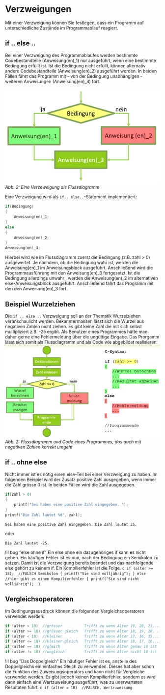 # Verzweigungen
Mit einer Verzweigung können Sie festlegen, dass ein Programm auf unterschiedliche Zustände im Programmablauf reagiert. 

## if .. else ..
Bei einer Verzweigung des Programmablaufes werden bestimmte Codebestandteile (<span class="bg-green">Anweisung(en)_1</span>) nur ausgeführt, 
wenn eine bestimmte <span class="bg-yellow">Bedingung</span> erfüllt ist.
Ist die Bedingung nicht erfüllt, können alternativ andere Codebestandteile (<span class="bg-red">Anweisung(en)_2</span>) ausgeführt werden. 
In beiden Fällen fährt das Programm mit - von der Bedingung unabhängigen - weiteren Anweisungen (Anweisung(en)_3) fort.

![5.1.1](img/kap5/5.1.1.png)  
*Abb. 2: Eine Verzeweigung als Flussdiagramm*

Eine Verzweigung wird als ```if.. else..```-Statement implementiert:
```c
if(Bedingung) 
{
	Anweisung(en)_1;
}
else
{
	Anweisung(en)_2;
}
Anweisung(en)_3;
```

Hierbei wird wie im Flussdiagramm zuerst die <span class="bg-yellow">Bedingung (z.B. zahl > 0)</span> ausgewertet. Je nachdem,
ob die Bedingung wahr ist, werden die <span class="bg-green">Anweisung(en)_1</span> im
Anweisungsblock ausgeführt. Anschließend wird die Programmausführung
mit den Anweisung(en)_3 fortgesetzt. Ist die Bedingung
allerdings unwahr , werden die <span class="bg-red">Anweisung(en)_2</span> im alternativen
else-Anweisungsblock ausgeführt. Anschließend fährt das Programm
mit den den Anweisung(en)_3 fort.

## Beispiel Wurzelziehen
Die ```if .. else ..``` Verzweigung soll an der Thematik Wurzelziehen veranschaulicht werden. 
Bekanntermassen lässt sich die Wurzel aus negativen Zahlen nicht ziehen. Es gibt keine Zahl die mit sich selbst multipliziert z.B. -25 ergibt.
Als Benutzer eines Programmes hätte man daher gerne eine Fehlermeldung über die ungültige Eingabe. Das Prorgamm lässt sich somit
als Flussdiagramm und als Code wie abgebildet realisieren:  
![5.1.2](img/kap5/5.1.2.png)  
*Abb. 2: Flussdiagramm und Code eines Programmes, das auch mit negativen Zahlen korrekt umgeht*

## if .. ohne else
Nicht immer ist es nötig einen else-Teil bei einer Verzweigung zu haben. Im folgenden Beispiel wird der Zusatz positive Zahl ausgegeben, 
wenn immer die Zahl grösse 0 ist. In beiden Fällen wird die Zahl ausgegeben.
```c
if(zahl > 0) 
{
	printf("Sei haben eine positive Zahl eingegeben. ");
}
printf("Die Zahl lautet %d", zahl);
```
```
Sei haben eine positive Zahl eingegeben. Die Zahl lautet 25.
```
oder
```
Die Zahl lautet -25.
```
!!! bug "else ohne if"
    Ein else ohne ein dazugehöriges if kann es nicht geben. Ein häufiger Fehler ist es nun, nach der Bedingung ein Semikolon zu
	setzen. Damit ist die Verzweigung bereits beendet und das nachfolgende else gehört zu keinem if. Ein Kompilierfehler ist die Folge.
    ```c
	if (alter >= 18);  //FALSCH Semikolon
	{
		printf("Sie sind volljährig");
	}
	else               //hier gibt es einen Kompilierfehler
	{
		printf("Sie sind nicht volljährig"); 
	}
	```

## Vergleichsoperatoren
Im Bedingungsausdruck können die folgenden Vergleichsoperatoren verwendet werden:
```c
if (alter > 18)  //grösser 			Trifft zu wenn Alter 19, 20, 21,...
if (alter >= 18) //grösser gleich 	Trifft zu wenn Alter 18, 19, 20, ...
if (alter < 18)  //kleiner 			Trifft zu wenn Alter 17, 16, 15,...
if (alter <= 18) //kleiner gleich 	Trifft zu wenn Alter 18, 17, 16,...
if (alter == 18) //gleich 			Trifft zu wenn Alter genau 18 ist
if (alter != 18) //ungleich 		Trifft zu wenn Alter nicht 18 ist
```

!!! bug "Das Doppelgleich"
    Ein häufiger Fehler ist es, anstelle des Doppelgleichs ein einfaches Gleich zu verwenden. 
	Dieses hat aber schon die Funktion des Zuweisungsoperators und kann nicht für Vergleiche verwendet werden. 
	Es gibt jedoch keinen Kompilierfehler, sondern es wird dann einfach eine Wertzuweisung ausgeführt,
	was zu unerwarteten Resultaten führt.
    ```c
	if (alter = 18)  //FALSCH. Wertzuweisung
	```
